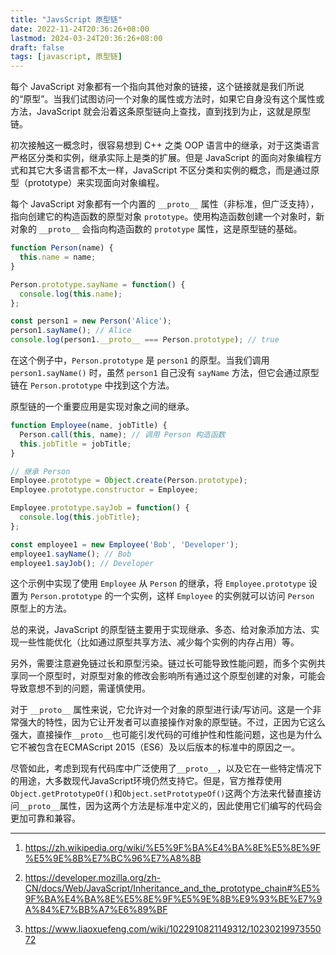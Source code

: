 ```yaml
---
title: "JavsScript 原型链"
date: 2022-11-24T20:36:26+08:00
lastmod: 2024-03-24T20:36:26+08:00
draft: false
tags: [javascript, 原型链]
---
```


每个 JavaScript 对象都有一个指向其他对象的链接，这个链接就是我们所说的“原型”。当我们试图访问一个对象的属性或方法时，如果它自身没有这个属性或方法，JavaScript 就会沿着这条原型链向上查找，直到找到为止，这就是原型链。

初次接触这一概念时，很容易想到 C++ 之类 OOP 语言中的继承，对于这类语言严格区分类和实例，继承实际上是类的扩展。但是 JavaScript 的面向对象编程方式和其它大多语言都不太一样，JavaScript 不区分类和实例的概念，而是通过原型（prototype）来实现面向对象编程。

每个 JavaScript 对象都有一个内置的 `__proto__` 属性（非标准，但广泛支持），指向创建它的构造函数的原型对象 `prototype`。使用构造函数创建一个对象时，新对象的 `__proto__` 会指向构造函数的 `prototype` 属性，这是原型链的基础。

```js
function Person(name) {
  this.name = name;
}

Person.prototype.sayName = function() {
  console.log(this.name);
};

const person1 = new Person('Alice');
person1.sayName(); // Alice
console.log(person1.__proto__ === Person.prototype); // true
```

在这个例子中，`Person.prototype` 是 `person1` 的原型。当我们调用 `person1.sayName()` 时，虽然 `person1` 自己没有 `sayName` 方法，但它会通过原型链在 `Person.prototype` 中找到这个方法。

原型链的一个重要应用是实现对象之间的继承。

```js
function Employee(name, jobTitle) {
  Person.call(this, name); // 调用 Person 构造函数
  this.jobTitle = jobTitle;
}

// 继承 Person
Employee.prototype = Object.create(Person.prototype);
Employee.prototype.constructor = Employee;

Employee.prototype.sayJob = function() {
  console.log(this.jobTitle);
};

const employee1 = new Employee('Bob', 'Developer');
employee1.sayName(); // Bob
employee1.sayJob(); // Developer
```

这个示例中实现了使用 `Employee` 从 `Person` 的继承，将 `Employee.prototype` 设置为 `Person.prototype` 的一个实例，这样 `Employee` 的实例就可以访问 `Person` 原型上的方法。

总的来说，JavaScript 的原型链主要用于实现继承、多态、给对象添加方法、实现一些性能优化（比如通过原型共享方法、减少每个实例的内存占用）等。

另外，需要注意避免链过长和原型污染。链过长可能导致性能问题，而多个实例共享同一个原型时，对原型对象的修改会影响所有通过这个原型创建的对象，可能会导致意想不到的问题，需谨慎使用。

对于 `__proto__` 属性来说，它允许对一个对象的原型进行读/写访问。这是一个非常强大的特性，因为它让开发者可以直接操作对象的原型链。不过，正因为它这么强大，直接操作`__proto__`也可能引发代码的可维护性和性能问题，这也是为什么它不被包含在ECMAScript 2015（ES6）及以后版本的标准中的原因之一。

尽管如此，考虑到现有代码库中广泛使用了`__proto__`，以及它在一些特定情况下的用途，大多数现代JavaScript环境仍然支持它。但是，官方推荐使用`Object.getPrototypeOf()`和`Object.setPrototypeOf()`这两个方法来代替直接访问`__proto__`属性，因为这两个方法是标准中定义的，因此使用它们编写的代码会更加可靠和兼容。

---

1. https://zh.wikipedia.org/wiki/%E5%9F%BA%E4%BA%8E%E5%8E%9F%E5%9E%8B%E7%BC%96%E7%A8%8B

2. https://developer.mozilla.org/zh-CN/docs/Web/JavaScript/Inheritance_and_the_prototype_chain#%E5%9F%BA%E4%BA%8E%E5%8E%9F%E5%9E%8B%E9%93%BE%E7%9A%84%E7%BB%A7%E6%89%BF

3. https://www.liaoxuefeng.com/wiki/1022910821149312/1023021997355072
